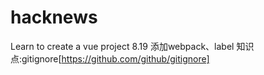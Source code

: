 # hacknews
Learn to create a vue project 
8.19
添加webpack、label
知识点:gitignore[https://github.com/github/gitignore]
